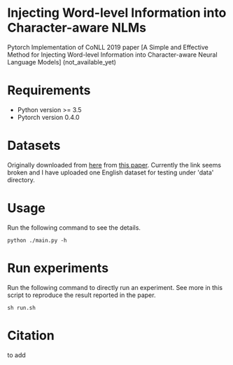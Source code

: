 # Injecting Word-level Information into Character-aware NLMs
Pytorch Implementation of CoNLL 2019 paper [A Simple and Effective Method for Injecting Word-level Information into Character-aware Neural Language Models] (not_available_yet)
 
# Requirements
- Python version >= 3.5
- Pytorch version 0.4.0

# Datasets
Originally downloaded from [here](http://people.ds.cam.ac.uk/dsg40/lmmrl.html) from [this
paper](https://www.aclweb.org/anthology/Q18-1032.pdf). Currently the link seems broken and I have
uploaded one English dataset for testing under 'data' directory. 

# Usage
Run the following command to see the details.
```
python ./main.py -h
```

# Run experiments
Run the following command to directly run an experiment. See more in this script to reproduce the
result reported in the paper.
```
sh run.sh
```

# Citation
to add
